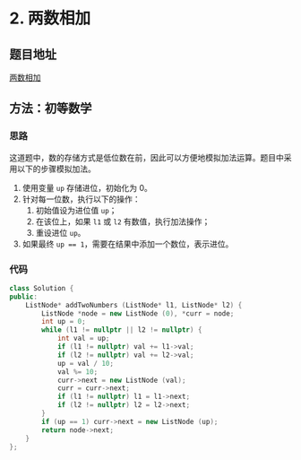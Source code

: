# 2. 两数相加

## 题目地址

[两数相加](https://leetcode-cn.com/problems/add-two-numbers/)

## 方法：初等数学

### 思路

这道题中，数的存储方式是低位数在前，因此可以方便地模拟加法运算。题目中采用以下的步骤模拟加法。

1. 使用变量 `up` 存储进位，初始化为 0。
2. 针对每一位数，执行以下的操作：
   1. 初始值设为进位值 `up`；
   2. 在该位上，如果 `l1` 或 `l2` 有数值，执行加法操作；
   3. 重设进位 `up`。
3. 如果最终 `up == 1`，需要在结果中添加一个数位，表示进位。

### 代码

```C++
class Solution {
public:
    ListNode* addTwoNumbers (ListNode* l1, ListNode* l2) {
        ListNode *node = new ListNode (0), *curr = node;
        int up = 0;
        while (l1 != nullptr || l2 != nullptr) {
            int val = up;
            if (l1 != nullptr) val += l1->val;
            if (l2 != nullptr) val += l2->val;
            up = val / 10;
            val %= 10;
            curr->next = new ListNode (val);
            curr = curr->next;
            if (l1 != nullptr) l1 = l1->next;
            if (l2 != nullptr) l2 = l2->next;
        }
        if (up == 1) curr->next = new ListNode (up);
        return node->next;
    }
};
```